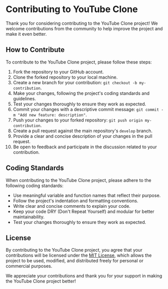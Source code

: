 # Contributing to YouTube Clone

Thank you for considering contributing to the YouTube Clone project! We welcome contributions from the community to help improve the project and make it even better.

## How to Contribute

To contribute to the YouTube Clone project, please follow these steps:

1. Fork the repository to your GitHub account.
2. Clone the forked repository to your local machine.
3. Create a new branch for your contribution: `git checkout -b my-contribution`.
4. Make your changes, following the project's coding standards and guidelines.
5. Test your changes thoroughly to ensure they work as expected.
6. Commit your changes with a descriptive commit message: `git commit -m "Add new feature: description"`.
7. Push your changes to your forked repository: `git push origin my-contribution`.
8. Create a pull request against the main repository's `develop` branch.
9. Provide a clear and concise description of your changes in the pull request.
10. Be open to feedback and participate in the discussion related to your contribution.

## Coding Standards

When contributing to the YouTube Clone project, please adhere to the following coding standards:

- Use meaningful variable and function names that reflect their purpose.
- Follow the project's indentation and formatting conventions.
- Write clear and concise comments to explain your code.
- Keep your code DRY (Don't Repeat Yourself) and modular for better maintainability.
- Test your changes thoroughly to ensure they work as expected.

## License

By contributing to the YouTube Clone project, you agree that your contributions will be licensed under the [MIT License](LICENSE), which allows the project to be used, modified, and distributed freely for personal or commercial purposes.

We appreciate your contributions and thank you for your support in making the YouTube Clone project better!
